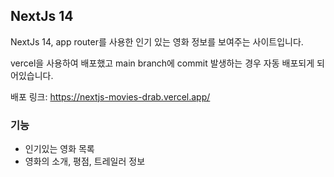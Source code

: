 ## NextJs 14
NextJs 14, app router를 사용한 인기 있는 영화 정보를 보여주는 사이트입니다.

vercel을 사용하여 배포했고 main branch에 commit 발생하는 경우 자동 배포되게 되어있습니다.

배포 링크: https://nextjs-movies-drab.vercel.app/

### 기능
 - 인기있는 영화 목록
 - 영화의 소개, 평점, 트레일러 정보
